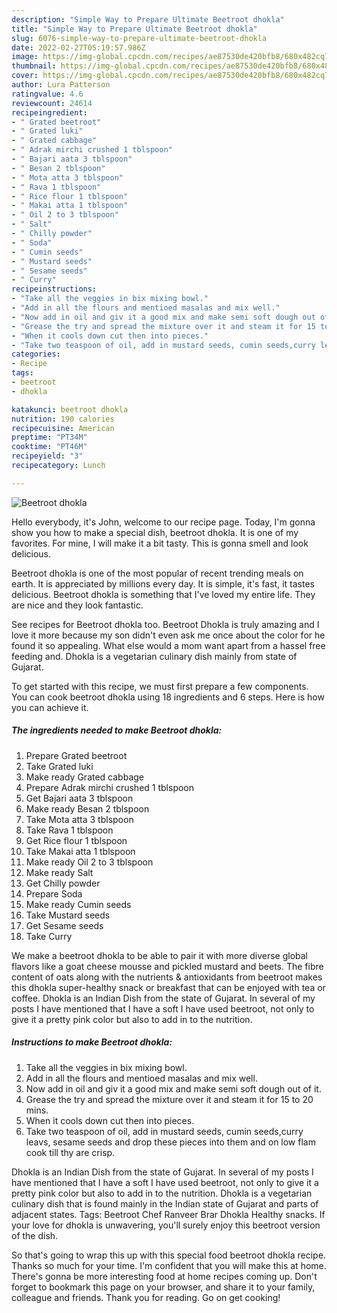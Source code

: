 ```yaml
---
description: "Simple Way to Prepare Ultimate Beetroot dhokla"
title: "Simple Way to Prepare Ultimate Beetroot dhokla"
slug: 6076-simple-way-to-prepare-ultimate-beetroot-dhokla
date: 2022-02-27T05:19:57.986Z
image: https://img-global.cpcdn.com/recipes/ae87530de420bfb8/680x482cq70/beetroot-dhokla-recipe-main-photo.jpg
thumbnail: https://img-global.cpcdn.com/recipes/ae87530de420bfb8/680x482cq70/beetroot-dhokla-recipe-main-photo.jpg
cover: https://img-global.cpcdn.com/recipes/ae87530de420bfb8/680x482cq70/beetroot-dhokla-recipe-main-photo.jpg
author: Lura Patterson
ratingvalue: 4.6
reviewcount: 24614
recipeingredient:
- " Grated beetroot"
- " Grated luki"
- " Grated cabbage"
- " Adrak mirchi crushed 1 tblspoon"
- " Bajari aata 3 tblspoon"
- " Besan 2 tblspoon"
- " Mota atta 3 tblspoon"
- " Rava 1 tblspoon"
- " Rice flour 1 tblspoon"
- " Makai atta 1 tblspoon"
- " Oil 2 to 3 tblspoon"
- " Salt"
- " Chilly powder"
- " Soda"
- " Cumin seeds"
- " Mustard seeds"
- " Sesame seeds"
- " Curry"
recipeinstructions:
- "Take all the veggies in bix mixing bowl."
- "Add in all the flours and mentioed masalas and mix well."
- "Now add in oil and giv it a good mix and make semi soft dough out of it."
- "Grease the try and spread the mixture over it and steam it for 15 to 20 mins."
- "When it cools down cut then into pieces."
- "Take two teaspoon of oil, add in mustard seeds, cumin seeds,curry leavs, sesame seeds and drop these pieces into them and on low flam cook till thy are crisp."
categories:
- Recipe
tags:
- beetroot
- dhokla

katakunci: beetroot dhokla 
nutrition: 190 calories
recipecuisine: American
preptime: "PT34M"
cooktime: "PT46M"
recipeyield: "3"
recipecategory: Lunch

---
```



![Beetroot dhokla](https://img-global.cpcdn.com/recipes/ae87530de420bfb8/680x482cq70/beetroot-dhokla-recipe-main-photo.jpg)

Hello everybody, it's John, welcome to our recipe page. Today, I'm gonna show you how to make a special dish, beetroot dhokla. It is one of my favorites. For mine, I will make it a bit tasty. This is gonna smell and look delicious.

Beetroot dhokla is one of the most popular of recent trending meals on earth. It is appreciated by millions every day. It is simple, it's fast, it tastes delicious. Beetroot dhokla is something that I've loved my entire life. They are nice and they look fantastic.

See recipes for Beetroot dhokla too. Beetroot Dhokla is truly amazing and I love it more because my son didn&#39;t even ask me once about the color for he found it so appealing. What else would a mom want apart from a hassel free feeding and. Dhokla is a vegetarian culinary dish mainly from state of Gujarat.


To get started with this recipe, we must first prepare a few components. You can cook beetroot dhokla using 18 ingredients and 6 steps. Here is how you can achieve it.

<!--inarticleads1-->

##### The ingredients needed to make Beetroot dhokla:

1. Prepare  Grated beetroot
1. Take  Grated luki
1. Make ready  Grated cabbage
1. Prepare  Adrak mirchi crushed 1 tblspoon
1. Get  Bajari aata 3 tblspoon
1. Make ready  Besan 2 tblspoon
1. Take  Mota atta 3 tblspoon
1. Take  Rava 1 tblspoon
1. Get  Rice flour 1 tblspoon
1. Take  Makai atta 1 tblspoon
1. Make ready  Oil 2 to 3 tblspoon
1. Make ready  Salt
1. Get  Chilly powder
1. Prepare  Soda
1. Make ready  Cumin seeds
1. Take  Mustard seeds
1. Get  Sesame seeds
1. Take  Curry


We make a beetroot dhokla to be able to pair it with more diverse global flavors like a goat cheese mousse and pickled mustard and beets. The fibre content of oats along with the nutrients &amp; antioxidants from beetroot makes this dhokla super-healthy snack or breakfast that can be enjoyed with tea or coffee. Dhokla is an Indian Dish from the state of Gujarat. In several of my posts I have mentioned that I have a soft I have used beetroot, not only to give it a pretty pink color but also to add in to the nutrition. 

<!--inarticleads2-->

##### Instructions to make Beetroot dhokla:

1. Take all the veggies in bix mixing bowl.
1. Add in all the flours and mentioed masalas and mix well.
1. Now add in oil and giv it a good mix and make semi soft dough out of it.
1. Grease the try and spread the mixture over it and steam it for 15 to 20 mins.
1. When it cools down cut then into pieces.
1. Take two teaspoon of oil, add in mustard seeds, cumin seeds,curry leavs, sesame seeds and drop these pieces into them and on low flam cook till thy are crisp.


Dhokla is an Indian Dish from the state of Gujarat. In several of my posts I have mentioned that I have a soft I have used beetroot, not only to give it a pretty pink color but also to add in to the nutrition. Dhokla is a vegetarian culinary dish that is found mainly in the Indian state of Gujarat and parts of adjacent states. Tags: Beetroot Chef Ranveer Brar Dhokla Healthy snacks. If your love for dhokla is unwavering, you&#39;ll surely enjoy this beetroot version of the dish. 

So that's going to wrap this up with this special food beetroot dhokla recipe. Thanks so much for your time. I'm confident that you will make this at home. There's gonna be more interesting food at home recipes coming up. Don't forget to bookmark this page on your browser, and share it to your family, colleague and friends. Thank you for reading. Go on get cooking!
